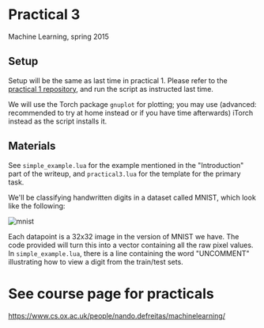 # Practical 3
Machine Learning, spring 2015

## Setup
Setup will be the same as last time in practical 1. Please refer to the [practical 1 repository](https://github.com/oxford-cs-ml-2015/practical1), and run the script as instructed last time.

We will use the Torch package `gnuplot` for plotting; you may use (advanced: recommended to try at home instead or if you have time afterwards) iTorch instead as the script installs it.

## Materials
See `simple_example.lua` for the example mentioned in the "Introduction" part of the writeup, and `practical3.lua` for the template for the primary task.

We'll be classifying handwritten digits in a dataset called MNIST, which look like the following:

![mnist](https://github.com/oxford-cs-ml-2015/practical3/raw/master/mnist.png)

Each datapoint is a 32x32 image in the version of MNIST we have. The code provided will turn this into a vector containing all the raw pixel values. In `simple_example.lua`, there is a line containing the word "UNCOMMENT" illustrating how to view a digit from the train/test sets.

# See course page for practicals
<https://www.cs.ox.ac.uk/people/nando.defreitas/machinelearning/>

